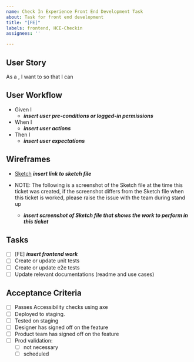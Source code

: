 ```yaml
---
name: Check In Experience Front End Development Task
about: Task for front end development
title: "[FE]"
labels: frontend, HCE-Checkin
assignees: ''

---
```


## User Story
As a <user>, I want to <do something> so that I can <accomplish a goal>

## User Workflow
- Given I
    - **_insert user pre-conditions or logged-in permissions_**
- When I
    - **_insert user actions_**
- Then I
    - **_insert user expectations_**
  
## Wireframes
- [Sketch]() **_insert link to sketch file_**
- NOTE: The following is a screenshot of the Sketch file at the time this ticket was created, if the screenshot differs from the Sketch file when this ticket is worked, please raise the issue with the team during stand up

  - **_insert screenshot of Sketch file that shows the work to perform in this ticket_**

## Tasks
- [ ] [FE] **_insert frontend work_**
- [ ] Create or update unit tests
- [ ] Create or update e2e tests
- [ ] Update relevant documentations (readme and use cases)

## Acceptance Criteria
- [ ] Passes Accessibility checks using axe
- [ ] Deployed to staging.
- [ ] Tested on staging
- [ ] Designer has signed off on the feature
- [ ] Product team has signed off on the  feature
- [ ] Prod validation:
  - [ ] not necessary
  - [ ] scheduled
